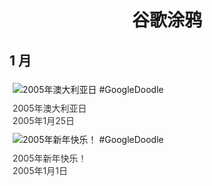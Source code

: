 
<h1 align="center"> 谷歌涂鸦 </h1>




## 1 月

<div class="image">


<img src="https://www.google.com/logos/2005/australia_day05.gif" alt="2005年澳大利亚日 #GoogleDoodle" style="margin: 5px"/>
<div class="info" style="font-size: 14px; color:#333333; margin:5px"><div class="title">2005年澳大利亚日</div><div class="date">2005年1月25日</div></div>

<img src="https://www.google.com/logos/2005/newyear05.gif" alt="2005年新年快乐！ #GoogleDoodle" style="margin: 5px"/>
<div class="info" style="font-size: 14px; color:#333333; margin:5px"><div class="title">2005年新年快乐！</div><div class="date">2005年1月1日</div></div>

</div>








